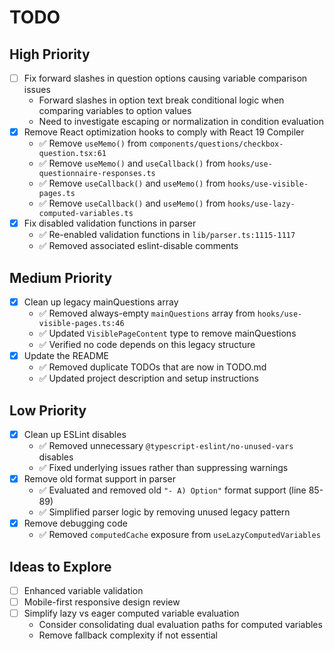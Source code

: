 # TODO

## High Priority

- [ ] Fix forward slashes in question options causing variable comparison issues
  - Forward slashes in option text break conditional logic when comparing variables to option values
  - Need to investigate escaping or normalization in condition evaluation
- [x] Remove React optimization hooks to comply with React 19 Compiler
  - ✅ Remove `useMemo()` from `components/questions/checkbox-question.tsx:61`
  - ✅ Remove `useMemo()` and `useCallback()` from `hooks/use-questionnaire-responses.ts`
  - ✅ Remove `useCallback()` and `useMemo()` from `hooks/use-visible-pages.ts`
  - ✅ Remove `useCallback()` and `useMemo()` from `hooks/use-lazy-computed-variables.ts`
- [x] Fix disabled validation functions in parser
  - ✅ Re-enabled validation functions in `lib/parser.ts:1115-1117`
  - ✅ Removed associated eslint-disable comments

## Medium Priority

- [x] Clean up legacy mainQuestions array
  - ✅ Removed always-empty `mainQuestions` array from `hooks/use-visible-pages.ts:46`
  - ✅ Updated `VisiblePageContent` type to remove mainQuestions
  - ✅ Verified no code depends on this legacy structure
- [x] Update the README
  - ✅ Removed duplicate TODOs that are now in TODO.md
  - ✅ Updated project description and setup instructions

## Low Priority

- [x] Clean up ESLint disables
  - ✅ Removed unnecessary `@typescript-eslint/no-unused-vars` disables
  - ✅ Fixed underlying issues rather than suppressing warnings
- [x] Remove old format support in parser
  - ✅ Evaluated and removed old `"- A) Option"` format support (line 85-89)
  - ✅ Simplified parser logic by removing unused legacy pattern
- [x] Remove debugging code
  - ✅ Removed `computedCache` exposure from `useLazyComputedVariables`

## Ideas to Explore

- [ ] Enhanced variable validation
- [ ] Mobile-first responsive design review
- [ ] Simplify lazy vs eager computed variable evaluation
  - Consider consolidating dual evaluation paths for computed variables
  - Remove fallback complexity if not essential
